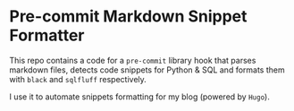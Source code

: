 # Pre-commit Markdown Snippet Formatter

This repo contains a code for a `pre-commit` library hook that parses markdown files, detects code snippets for Python & SQL and formats them with `black` and `sqlfluff` respectively.

I use it to automate snippets formatting for my blog (powered by `Hugo`).
